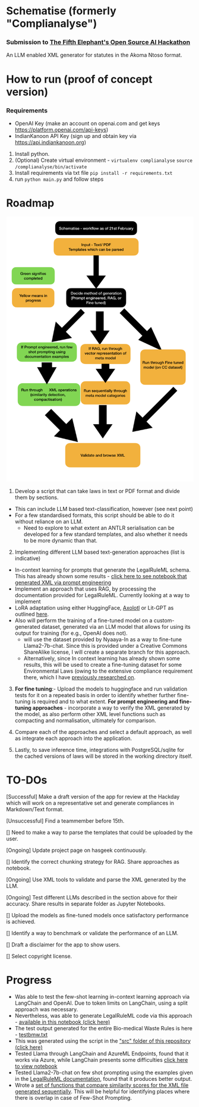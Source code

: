 # Schematise (formerly "Complianalyse")
### Submission to [The Fifth Elephant's Open Source AI Hackathon](https://hasgeek.com/fifthelephant/open-source-ai-hackathon/)
An LLM enabled XML generator for statutes in the Akoma Ntoso format. 

# How to run (proof of concept version)

### Requirements

- OpenAI Key (make an account on openai.com and get keys https://platform.openai.com/api-keys)
- IndianKanoon API Key (sign up and obtain key via https://api.indiankanoon.org)

1. Install python.
2. (Optional) Create virtual environment - `virtualenv complianalyse`
   `source /complianalyse/bin/activate` 
3. Install requirements via txt file `pip install -r requirements.txt`
4. run `python main.py` and follow steps
   
# Roadmap

<img src = "./Schematise Workflow.1.png">

1. Develop a script that can take laws in text or PDF format and divide them by sections. 
  - This can include LLM based text-classification, however (see next point)
  - For a few standardised formats, this script should be able to do it without reliance on an LLM.
    - Need to explore to what extent an ANTLR serialisation can be developed for a few standard templates, and also whether it needs to be more dynamic than that.   
2. Implementing different LLM based text-generation approaches (list is indicative)
  - In-context learning for prompts that generate the LegalRuleML schema. This has already shown some results - [click here to see notebook that generated XML via prompt engineering](https://github.com/sankalpsrv/Schematise/blob/main/Notebook-of-approaches/Llama_Documentation_Prompting.ipynb)
  - Implement an approach that uses RAG, by processing the documentation provided for LegalRuleML. Currently looking at a way to implement 
  - LoRA adaptation using either HuggingFace, [Axolotl](https://github.com/OpenAccess-AI-Collective/axolotl) or Lit-GPT as outlined [here](https://cameronrwolfe.substack.com/p/easily-train-a-specialized-llm-peft).
  - Also will perform the training of a fine-tuned model on a custom-generated dataset, generated via an LLM model that allows for using its output for training (for e.g., OpenAI does not).
     - will use the dataset provided by Nyaaya-In as a way to fine-tune Llama2-7b-chat. Since this is provided under a Creative Commons ShareAlike license, I will create a separate branch for this approach. 
     - Alternatively, since In context learning has already shown some results, this will be used to create a fine-tuning dataset for some Environmental Laws (owing to the extensive compliance requirement there, which I have [previously researched on](https://sankalpsrv.in/2021/08/15/dissertation/).

3. **For fine tuning**:- Upload the models to huggingface and run validation tests for it on a repeated basis in order to identify whether further fine-tuning is required and to what extent.
   **For prompt engineering and fine-tuning approaches** - incorporate a way to verify the XML generated by the model, as also perform other XML level functions such as compacting and normalisation, ultimately for comparison.

4. Compare each of the approaches and select a default approach, as well as integrate each approach into the application.

5. Lastly, to save inference time, integrations with PostgreSQL/sqlite for the cached versions of laws will be stored in the working directory itself.

# TO-DOs

[Successful] Make a draft version of the app for review at the Hackday which will work on a representative set and generate compliances in Markdown/Text format.

[Unsuccessful] Find a teammember before 15th.

[] Need to make a way to parse the templates that could be uploaded by the user.

[Ongoing] Update project page on hasgeek continuously. 

[] Identify the correct chunking strategy for RAG. Share approaches as notebook.

[Ongoing] Use XML tools to validate and parse the XML generated by the LLM. 

[Ongoing] Test different LLMs described in the section above for their accuracy. Share results in separate folder as Jupyter Notebooks.

[] Upload the models as fine-tuned models once satisfactory performance is achieved.

[] Identify a way to benchmark or validate the performance of an LLM.

[] Draft a disclaimer for the app to show users.

[] Select copyright license.

# Progress

- Was able to test the few-shot learning in-context learning approach via LangChain and OpenAI. Due to token limits on LangChain, using a split approach was necessary.
- Nevertheless, was able to generate LegalRuleML code via this approach - [available in this notebook (click here)](https://github.com/sankalpsrv/Complianalyse/blob/main/LangChain_FewShot.ipynb)
- The test output generated for the entire Bio-medical Waste Rules is here - [testbmw.txt](https://github.com/sankalpsrv/Complianalyse/blob/main/src/testbmw.txt)
- This was generated using the script in the ["src" folder of this repository (click here)](https://github.com/sankalpsrv/Complianalyse/blob/main/src/main.py)
- Tested Llama through LangChain and AzureML Endpoints, found that it works via Azure, while LangChain presents some difficulties [click here to view notebook](https://github.com/sankalpsrv/Schematise/blob/main/Notebook-of-approaches/Llama2_AzureMl_CompletionsAPIAndChatAPI(1).ipynb)
- Tested Llama2-7b-chat on few shot prompting using the examples given in the [LegalRuleML documentation](https://github.com/sankalpsrv/Schematise/blob/main/Notebook-of-approaches/Llama_Documentation_Prompting.ipynb), found that it produces better output.
- Wrote a [set of functions that compare similarity scores for the XML file generated sequentially](https://github.com/sankalpsrv/Schematise/blob/main/Notebook-of-approaches/Similarity-XML-SimpleRatio.ipynb). This will be helpful for identifying places where there is overlap in case of Few-Shot Prompting.
